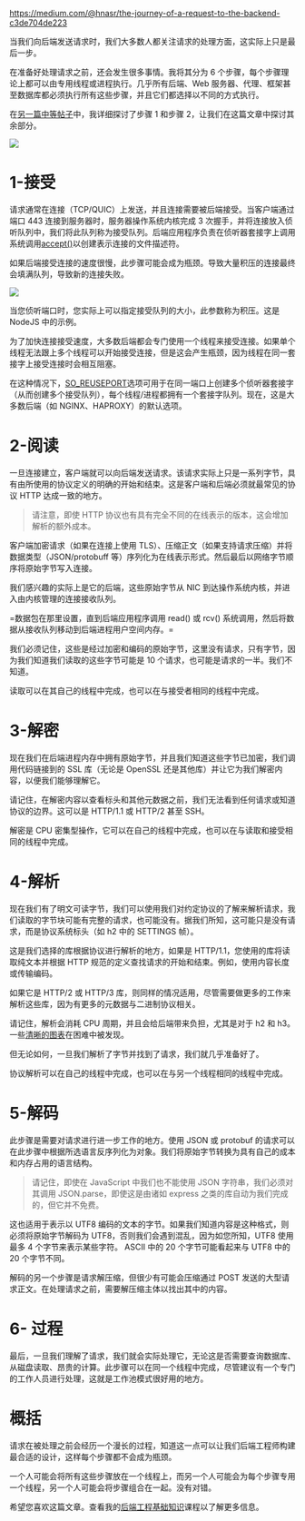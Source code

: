 https://medium.com/@hnasr/the-journey-of-a-request-to-the-backend-c3de704de223

当我们向后端发送请求时，我们大多数人都关注请求的处理方面，这实际上只是最后一步。

在准备好处理请求之前，还会发生很多事情。我将其分为 6 个步骤，每个步骤理论上都可以由专用线程或进程执行。几乎所有后端、Web 服务器、代理、框架甚至数据库都必须执行所有这些步骤，并且它们都选择以不同的方式执行。

在[另一篇中等帖子](https://medium.com/@hnasr/threads-and-connections-in-backend-applications-a225eed3eddb)中，我详细探讨了步骤 1 和步骤 2，让我们在这篇文章中探讨其余部分。

![](https://miro.medium.com/v2/resize:fit:875/1*1qd9em4fTrIO5emWP-nHzg.png)

# 1-接受

请求通常在连接（TCP/QUIC）上发送，并且连接需要被后端接受。当客户端通过端口 443 连接到服务器时，服务器操作系统内核完成 3 次握手，并将连接放入侦听队列中，我们将此队列称为接受队列。后端应用程序负责在侦听器套接字上调用系统调用[accept()](https://man7.org/linux/man-pages/man2/accept.2.html)以创建表示连接的文件描述符。

如果后端接受连接的速度很慢，此步骤可能会成为瓶颈。导致大量积压的连接最终会填满队列，导致新的连接失败。

![](https://miro.medium.com/v2/resize:fit:744/1*eRCCwbut2h5O7dnIsYtM1Q.png)

当您侦听端口时，您实际上可以指定接受队列的大小，此参数称为积压。这是 NodeJS 中的示例。

为了加快连接接受速度，大多数后端都会专门使用一个线程来接受连接。如果单个线程无法跟上多个线程可以开始接受连接，但是这会产生瓶颈，因为线程在同一套接字上接受连接时会相互阻塞。

在这种情况下，[SO_REUSEPORT](https://lwn.net/Articles/542629/)选项可用于在同一端口上创建多个侦听器套接字（从而创建多个接受队列），每个线程/进程都拥有一个套接字队列。现在，这是大多数后端（如 NGINX、HAPROXY）的默认选项。

# 2-阅读

一旦连接建立，客户端就可以向后端发送请求。该请求实际上只是一系列字节，具有由所使用的协议定义的明确的开始和结束。这是客户端和后端必须就最常见的协议 HTTP 达成一致的地方。

> 请注意，即使 HTTP 协议也有具有完全不同的在线表示的版本，这会增加解析的额外成本。

客户端加密请求（如果在连接上使用 TLS）、压缩正文（如果支持请求压缩）并将数据类型（JSON/protobuff 等）序列化为在线表示形式。然后最后以网络字节顺序将原始字节写入连接。

我们感兴趣的实际上是它的后端，这些原始字节从 NIC 到达操作系统内核，并进入由内核管理的连接接收队列。

=数据包在那里设置，直到后端应用程序调用 read() 或 rcv() 系统调用，然后将数据从接收队列移动到后端进程用户空间内存。=

我们必须记住，这些是经过加密和编码的原始字节，这里没有请求，只有字节，因为我们知道我们读取的这些字节可能是 10 个请求，也可能是请求的一半。我们不知道。

读取可以在其自己的线程中完成，也可以在与接受者相同的线程中完成。

# 3-解密

现在我们在后端进程内存中拥有原始字节，并且我们知道这些字节已加密，我们调用代码链接到的 SSL 库（无论是 OpenSSL 还是其他库）并让它为我们解密内容，以便我们能够理解它。

请记住，在解密内容以查看标头和其他元数据之前，我们无法看到任何请求或知道协议的边界。这可以是 HTTP/1.1 或 HTTP/2 甚至 SSH。

解密是 CPU 密集型操作，它可以在自己的线程中完成，也可以在与读取和接受相同的线程中完成。

# 4-解析

现在我们有了明文可读字节，我们可以使用我们对约定协议的了解来解析请求，我们读取的字节块可能有完整的请求，也可能没有。据我们所知，这可能只是没有请求，而是协议系统标头（如 h2 中的 SETTINGS 帧）。

这是我们选择的库根据协议进行解析的地方，如果是 HTTP/1.1，您使用的库将读取纯文本并根据 HTTP 规范的定义查找请求的开始和结束。例如，使用内容长度或传输编码。

如果它是 HTTP/2 或 HTTP/3 库，则同样的情况适用，尽管需要做更多的工作来解析这些库，因为有更多的元数据与二进制协议相关。

请记住，解析会消耗 CPU 周期，并且会给后端带来负担，尤其是对于 h2 和 h3。一些[清晰的图表](https://www.lucidchart.com/techblog/2019/04/10/why-turning-on-http2-was-a-mistake/)在困难中被发现。

但无论如何，一旦我们解析了字节并找到了请求，我们就几乎准备好了。

协议解析可以在自己的线程中完成，也可以在与另一个线程相同的线程中完成。

# 5-解码

此步骤是需要对请求进行进一步工作的地方。使用 JSON 或 protobuf 的请求可以在此步骤中根据所选语言反序列化为对象。我们将原始字节转换为具有自己的成本和内存占用的语言结构。

> 请记住，即使在 JavaScript 中我们也不能使用 JSON 字符串，我们必须对其调用 JSON.parse，即使这是由诸如 express 之类的库自动为我们完成的，但它并不免费。

这也适用于表示以 UTF8 编码的文本的字节。如果我们知道内容是这种格式，则必须将原始字节解码为 UTF8，否则我们会遇到混乱，因为如您所知，UTF8 使用最多 4 个字节来表示某些字符。 ASCII 中的 20 个字节可能看起来与 UTF8 中的 20 个字节不同。

解码的另一个步骤是请求解压缩，但很少有可能会压缩通过 POST 发送的大型请求正文。在处理请求之前，需要解压缩主体以找出其中的内容。

# 6- 过程

最后，一旦我们理解了请求，我们就会实际处理它，无论这是否需要查询数据库、从磁盘读取、昂贵的计算。此步骤可以在同一个线程中完成，尽管建议有一个专门的工作人员进行处理，这就是工作池模式很好用的地方。

# 概括

请求在被处理之前会经历一个漫长的过程，知道这一点可以让我们后端工程师构建最合适的设计，这样每个步骤都不会成为瓶颈。

一个人可能会将所有这些步骤放在一个线程上，而另一个人可能会为每个步骤专用一个线程，另一个人可能会将步骤组合在一起。没有对错。

希望您喜欢这篇文章。查看我的[后端工程基础知识](https://backend.husseinnasser.com/)课程以了解更多信息。
